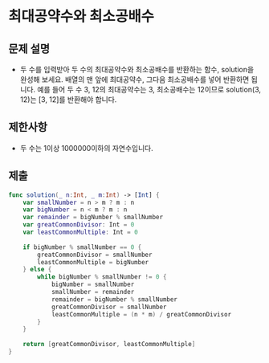 # 최대공약수와 최소공배수

## 문제 설명
- 두 수를 입력받아 두 수의 최대공약수와 최소공배수를 반환하는 함수, solution을 완성해 보세요. 배열의 맨 앞에 최대공약수, 그다음 최소공배수를 넣어 반환하면 됩니다. 예를 들어 두 수 3, 12의 최대공약수는 3, 최소공배수는 12이므로 solution(3, 12)는 [3, 12]를 반환해야 합니다.
## 제한사항
- 두 수는 1이상 1000000이하의 자연수입니다.

## 제출
```swift
func solution(_ n:Int, _ m:Int) -> [Int] {
    var smallNumber = n > m ? m : n
    var bigNumber = n < m ? m : n
    var remainder = bigNumber % smallNumber
    var greatCommonDivisor: Int = 0
    var leastCommonMultiple: Int = 0
    
    if bigNumber % smallNumber == 0 {
        greatCommonDivisor = smallNumber
        leastCommonMultiple = bigNumber
    } else {
        while bigNumber % smallNumber != 0 {
            bigNumber = smallNumber
            smallNumber = remainder
            remainder = bigNumber % smallNumber
            greatCommonDivisor = smallNumber
            leastCommonMultiple = (n * m) / greatCommonDivisor
        }
    }
    
    return [greatCommonDivisor, leastCommonMultiple]
}
```